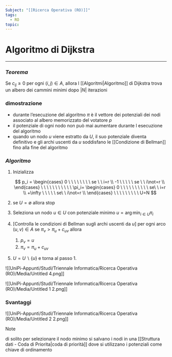 ```yaml
---
Subject: "[[Ricerca Operativa (RO)]]"
tags:
  - RO
topic:
---
```



# Algoritmo di Dijkstra
---

### *Teorema*

Se $c_{ij} \geq 0$ per ogni $(i,j)\in A$, allora l [[Algoritmi|Algoritmo]] di Dijkstra trova un albero dei cammini minimi dopo $|N|$ iterazioni

### dimostrazione

- durante l’esecuzione del algoritmo $\pi$ è il vettore dei potenziali dei nodi associato al albero memorizzato del votatore $p$
- il potenziale di ogni nodo non può mai aumentare durante l esecuzione del algoritmo
- quando un nodo $u$ viene estratto da $U$, il suo potenziale diventa definitivo e gli archi uscenti da $u$ soddisfano le [[Condizione di Bellman]] fino alla fine del algoritmo

### *Algoritmo*

1. Inizializza

    $$
    p_i =
    \begin{cases}
    0  \ \ \ \ \ \ \ \ se \ \ i=r \\
    -1  \ \ \ \ \ se \ \ i\not=r \\
    \end{cases}
    \ \ \ \ \ \ \ \ \ \ \
    \pi_i=
    \begin{cases}
    0  \ \ \ \ \ \ \ \ \ \ se\ \  i=r \\
    +\infty  \ \ \ \ \ se\ \ i\not=r \\
    \end{cases}
    \ \ \ \ \ \ \ \ \
    U=N
    $$

2. se $U = \emptyset$ allora stop
3. Seleziona un nodo $u \in U$ con potenziale minimo $u=\arg\min_{i\in U}\pi_i$ 
4. \[Controlla le condizioni di Bellman sugli archi uscenti da $u$\]
per ogni arco $(u,v)\in A$ se $\pi_v > \pi_u +c_{uv}$ allora
    1. $p_v=u$
    2.  $\pi_v=\pi_u+c_{uv}$
5. $U=U\backslash \{u\}$ e torna al passo 1.

![[UniPi-Appunti/Studi/Triennale Informatica/Ricerca Operativa (RO)/Media/Untitled 4.png]]

![[UniPi-Appunti/Studi/Triennale Informatica/Ricerca Operativa (RO)/Media/Untitled 1 2.png]]

### Svantaggi

![[UniPi-Appunti/Studi/Triennale Informatica/Ricerca Operativa (RO)/Media/Untitled 2 2.png]]


> [!note]
> di solito per selezionare il nodo minimo si salvano i nodi in una [[Struttura dati - Coda di Priorita|coda di priorità]] dove si utilizzano i potenziali come chiave di ordinamento 